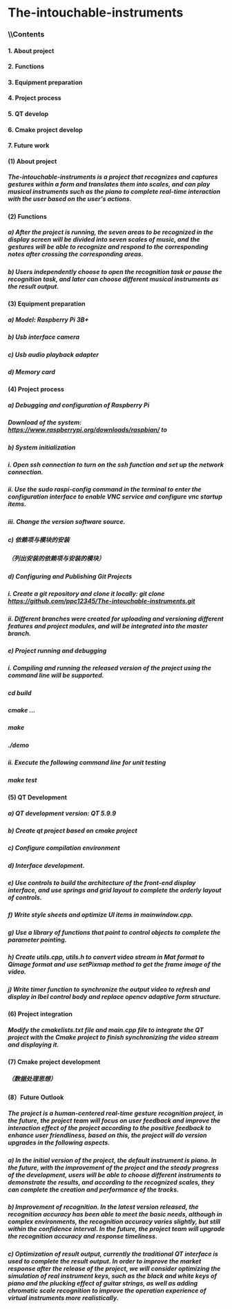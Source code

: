 # The-intouchable-instruments

### \\\Contents
####  1. About project
####  2. Functions
####  3. Equipment preparation
####  4. Project process
####  5. QT develop
####  6. Cmake project develop
####  7. Future work





#### (1) About project
##### The-intouchable-instruments is a project that recognizes and captures gestures within a form and translates them into scales, and can play musical instruments such as the piano to complete real-time interaction with the user based on the user's actions.

#### (2) Functions
#####     a) After the project is running, the seven areas to be recognized in the display screen will be divided into seven scales of music, and the gestures will be able to recognize and respond to the corresponding notes after crossing the corresponding areas.
#####     b) Users independently choose to open the recognition task or pause the recognition task, and later can choose different musical instruments as the result output.

#### (3) Equipment preparation
#####     a) Model: Raspberry Pi 3B+
#####     b) Usb interface camera
#####     c) Usb audio playback adapter
#####     d) Memory card

#### (4) Project process
#####     a) Debugging and configuration of Raspberry Pi
#####         Download of the system: https://www.raspberrypi.org/downloads/raspbian/ to 
#####     b) System initialization
#####         i. Open ssh connection to turn on the ssh function and set up the network connection.
#####         ii. Use the sudo raspi-config command in the terminal to enter the configuration interface to enable VNC service and configure vnc startup items.
#####         iii. Change the version software source.
#####     c) 依赖项与模块的安装
#####        （列出安装的依赖项与安装的模块）
#####     d) Configuring and Publishing Git Projects
#####         i. Create a git repository and clone it locally: git clone https://github.com/ppc12345/The-intouchable-instruments.git
#####         ii. Different branches were created for uploading and versioning different features and project modules, and will be integrated into the master branch.
#####     e) Project running and debugging
#####         i. Compiling and running the released version of the project using the command line will be supported.
#####            cd build
#####            cmake ...
#####            make
#####            ./demo
#####         ii. Execute the following command line for unit testing
#####            make test

#### (5) QT Development
#####     a) QT development version: QT 5.9.9
#####     b) Create qt project based on cmake project
#####     c) Configure compilation environment
#####     d) Interface development.
#####     e) Use controls to build the architecture of the front-end display interface, and use springs and grid layout to complete the orderly layout of controls.
#####     f) Write style sheets and optimize UI items in mainwindow.cpp.
#####     g) Use a library of functions that point to control objects to complete the parameter pointing.
#####     h) Create utils.cpp, utils.h to convert video stream in Mat format to Qimage format and use setPixmap method to get the frame image of the video.
#####     j) Write timer function to synchronize the output video to refresh and display in lbel control body and replace opencv adaptive form structure.

#### (6) Project integration
#####     Modify the cmakelists.txt file and main.cpp file to integrate the QT project with the Cmake project to finish synchronizing the video stream and displaying it.

#### (7) Cmake project development
#####     （数据处理思想）

#### (8）Future Outlook
#####     The project is a human-centered real-time gesture recognition project, in the future, the project team will focus on user feedback and improve the interaction effect of the project according to the positive feedback to enhance user friendliness, based on this, the project will do version upgrades in the following aspects.
#####     a) In the initial version of the project, the default instrument is piano. In the future, with the improvement of the project and the steady progress of the development, users will be able to choose different instruments to demonstrate the results, and according to the recognized scales, they can complete the creation and performance of the tracks.
#####     b) Improvement of recognition. In the latest version released, the recognition accuracy has been able to meet the basic needs, although in complex environments, the recognition accuracy varies slightly, but still within the confidence interval. In the future, the project team will upgrade the recognition accuracy and response timeliness.
#####     c) Optimization of result output, currently the traditional QT interface is used to complete the result output. In order to improve the market response after the release of the project, we will consider optimizing the simulation of real instrument keys, such as the black and white keys of piano and the plucking effect of guitar strings, as well as adding chromatic scale recognition to improve the operation experience of virtual instruments more realistically.

